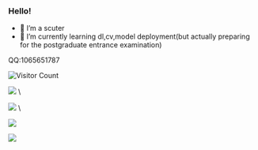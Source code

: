 ### Hello!
- 🔭 I’m a scuter 
- 🌱 I’m currently learning dl,cv,model deployment(but actually preparing for the postgraduate entrance examination)

QQ:1065651787

![Visitor Count](https://profile-counter.glitch.me/all-smile/count.svg)

![](https://github-readme-stats.vercel.app/api?username=Hzbupahaozi&show_icons=true&theme=dark&count_private=true) \

![](https://github-readme-stats.vercel.app/api/top-langs/?username=Hzbupahaozi&theme=dark&layout=compact) \

![](https://activity-graph.herokuapp.com/graph?username=Hzbupahaozi&theme=github)

<img src="https://visitor-badge.glitch.me/badge?page_id=https://github.com/Hzbupahaozi&right_color=red" /> 




<!--
**Hzbupahaozi/Hzbupahaozi** is a ✨ _special_ ✨ repository because its `README.md` (this file) appears on your GitHub profile.

Here are some ideas to get you started:

- 🔭 I’m currently working on ...
- 🌱 I’m currently learning ...
- 👯 I’m looking to collaborate on ...
- 🤔 I’m looking for help with ...
- 💬 Ask me about ...
- 📫 How to reach me: ...
- 😄 Pronouns: ...
- ⚡ Fun fact: ...

-->
